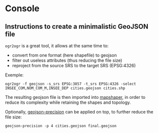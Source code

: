 # Console

## Instructions to create a minimalistic GeoJSON file 

`ogr2ogr` is a great tool, it allows at the same time to:
 * convert from one format (here shapefile) to geojson
 * filter out useless attributes (thus reducing the file size)
 * reproject from the source SRS to the target SRS (EPSG:4326)

Exemple:
```
ogr2ogr -f geojson -s_srs EPSG:3857 -t_srs EPSG:4326 -select INSEE_COM,NOM_COM_M,INSEE_DEP cities.geojson cities.shp
```

The resulting geojson file is then imported into [mapshaper](https://mapshaper.org/), in order to reduce its complexity while retaining the shapes and topology.
 
Optionally, [geojson-precision](https://github.com/jczaplew/geojson-precision) can be applied on top, to further reduce the file size:
```
geojson-precision -p 4 cities.geojson final.geojson
```
